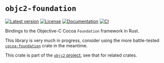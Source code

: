 # `objc2-foundation`

[![Latest version](https://badgen.net/crates/v/objc2-foundation)](https://crates.io/crates/objc2-foundation)
[![License](https://badgen.net/badge/license/MIT/blue)](../LICENSE.txt)
[![Documentation](https://docs.rs/objc2-foundation/badge.svg)](https://docs.rs/objc2-foundation/)
[![CI](https://github.com/madsmtm/objc2/actions/workflows/ci.yml/badge.svg)](https://github.com/madsmtm/objc2/actions/workflows/ci.yml)

Bindings to the Objective-C Cocoa `Foundation` framework in Rust.

This library is very much in progress, consider using the more battle-tested
[`cocoa-foundation`] crate in the meantime.

This crate is part of the [`objc2` project](https://github.com/madsmtm/objc2),
see that for related crates.

[`cocoa-foundation`]: https://crates.io/crates/cocoa-foundation
